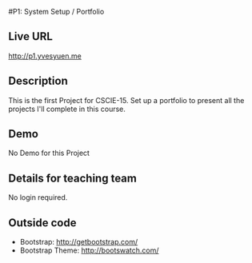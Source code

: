 #P1: System Setup / Portfolio 

## Live URL
<http://p1.yvesyuen.me>

## Description
This is the first Project for CSCIE-15. Set up a portfolio to present all the projects I'll complete in this course.

## Demo
No Demo for this Project 

## Details for teaching team
No login required.



## Outside code
* Bootstrap: http://getbootstrap.com/
* Bootstrap Theme: http://bootswatch.com/